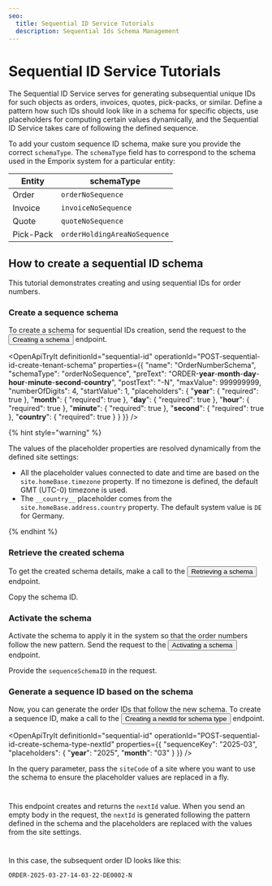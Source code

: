 ```yaml
---
seo:
  title: Sequential ID Service Tutorials
  description: Sequential Ids Schema Management
---
```




# Sequential ID Service Tutorials

The Sequential ID Service serves for generating subsequential unique IDs for such objects as orders, invoices, quotes, pick-packs, or similar. 
Define a pattern how such IDs should look like in a schema for specific objects, use placeholders for computing certain values dynamically, and the Sequential ID Service takes care of following the defined sequence.

To add your custom sequence ID schema, make sure you provide the correct `schemaType`. The `schemaType` field has to correspond to the schema used in the Emporix system for a particular entity:

|Entity| schemaType|
|---|---|
|Order|`orderNoSequence`|
|Invoice|`invoiceNoSequence`|
|Quote|`quoteNoSequence`|
|Pick-Pack|`orderHoldingAreaNoSequence`|


## How to create a sequential ID schema

This tutorial demonstrates creating and using sequential IDs for order numbers.

### Create a sequence schema

To create a schema for sequential IDs creation, send the request to the <nobr><Button to="/openapi/sequential-id/#operation/POST-sequential-id-create-tenant-schema" size="small">Creating a schema</Button></nobr> endpoint.

<OpenApiTryIt
  definitionId="sequential-id"
  operationId="POST-sequential-id-create-tenant-schema"
  properties={{
    "name": "OrderNumberSchema",
    "schemaType": "orderNoSequence",
    "preText": "ORDER-__year__-__month__-__day__-__hour__-__minute__-__second__-__country__",
    "postText": "-N",
    "maxValue": 999999999,
    "numberOfDigits": 4,
    "startValue": 1,
    "placeholders": {
        "__year__": {
            "required": true
        },
        "__month__": {
            "required": true
        },
        "__day__": {
            "required": true
        },
        "__hour__": {
            "required": true
        },
        "__minute__": {
            "required": true
        },
        "__second__": {
            "required": true
        },
        "__country__": {
            "required": true
        }
    }
  }}
  />

{% hint style="warning" %}

The values of the placeholder properties are resolved dynamically from the defined site settings: 
* All the placeholder values connected to date and time are based on the `site.homeBase.timezone` property. If no timezone is defined, the default GMT (UTC-0) timezone is used. 
* The `__country__` placeholder comes from the `site.homeBase.address.country` property. The default system value is `DE` for Germany.

{% endhint %}

### Retrieve the created schema

To get the created schema details, make a call to the <nobr><Button to="/openapi/sequential-id/#operation/GET-sequential-id-retrieve-schema" size="small">Retrieving a schema</Button></nobr> endpoint.

<OpenApiTryIt
  definitionId="sequential-id"
  operationId="GET-sequential-id-retrieve-schema"
/>

Copy the schema ID.

### Activate the schema

Activate the schema to apply it in the system so that the order numbers follow the new pattern. Send the request to the <nobr><Button to="/openapi/sequential-id/#operation/POST-sequential-id-activate-schema" size="small">Activating a schema</Button></nobr> endpoint.

<OpenApiTryIt
  definitionId="sequential-id"
  operationId="POST-sequential-id-activate-schema"
/>

Provide the `sequenceSchemaID` in the request.

### Generate a sequence ID based on the schema

Now, you can generate the order IDs that follow the new schema. To create a sequence ID, make a call to the <nobr><Button to="/openapi/sequential-id/#operation/POST-sequential-id-create-schema-type-nextId" size="small">Creating a nextId for schema type</Button></nobr> endpoint.

<OpenApiTryIt
  definitionId="sequential-id"
  operationId="POST-sequential-id-create-schema-type-nextId"
  properties={{
    "sequenceKey": "2025-03",
    "placeholders": {
      "__year__": "2025",
      "__month__": "03"
  }
  }}
/>

In the query parameter, pass the `siteCode` of a site where you want to use the schema to ensure the placeholder values are replaced in a fly.

#
This endpoint creates and returns the `nextId` value. When you send an empty body in the request, the `nextId` is generated following the pattern defined in the schema and the placeholders are replaced with the values from the site settings. 

#
In this case, the subsequent order ID looks like this: 

```
ORDER-2025-03-27-14-03-22-DE0002-N
```



